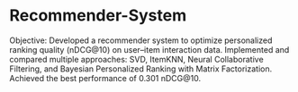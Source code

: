 # Recommender-System
Objective: Developed a recommender system to optimize personalized ranking quality (nDCG@10) on user–item interaction data.  Implemented and compared multiple approaches: SVD, ItemKNN, Neural Collaborative Filtering, and Bayesian Personalized Ranking with Matrix Factorization.  Achieved the best performance of 0.301 nDCG@10.
